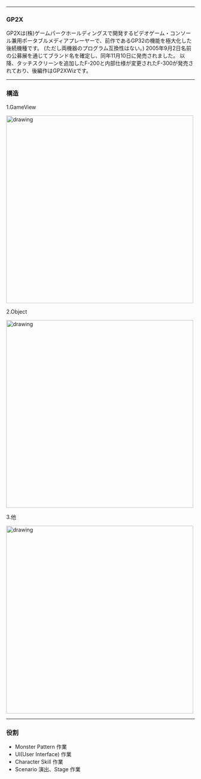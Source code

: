 _ _ _

### GP2X

GP2Xは(株)ゲームパークホールディングスで開発するビデオゲーム・コンソール兼用ポータブルメディアプレーヤーで、前作であるGP32の機能を極大化した後続機種です。 (ただし両機器のプログラム互換性はない。) 2005年9月2日名前の公募展を通じてブランド名を確定し、同年11月10日に発売されました。 以降、タッチスクリーンを追加したF-200と内部仕様が変更されたF-300が発売されており、後編作はGP2XWizです。

_ _ _

### 構造

1.GameView

<img src="https://msh0411.github.io/assets/TheAlchemist_04.jpg" alt="drawing" width="500"/>


2.Object

<img src="https://msh0411.github.io/assets/TheAlchemist_05.jpg" alt="drawing" width="500"/>


3.他

<img src="https://msh0411.github.io/assets/TheAlchemist_06.jpg" alt="drawing" width="500"/>


_ _ _

### 役割

 + Monster Pattern 作業
 + UI(User Interface) 作業
 + Character Skill 作業
 + Scenario 演出、Stage 作業
